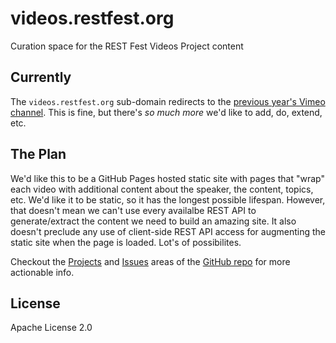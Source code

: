 # videos.restfest.org
Curation space for the REST Fest Videos Project content

## Currently

The `videos.restfest.org` sub-domain redirects to the [previous year's Vimeo channel](https://vimeo.com/channels/restfest2017). This is fine, but there's *so much more* we'd like to add, do, extend, etc.

## The Plan

We'd like this to be a GitHub Pages hosted static site with pages that "wrap" each video with additional content about the speaker, the content, topics, etc. We'd like it to be static, so it has the longest possible lifespan. However, that doesn't mean we can't use every availalbe REST API to generate/extract the content we need to build an amazing site. It also doesn't preclude any use of client-side REST API access for augmenting the static site when the page is loaded. Lot's of possibilites.

Checkout the [Projects](https://github.com/RESTFest/videos.restfest.org/projects) and [Issues](https://github.com/RESTFest/videos.restfest.org/issues) areas of the [GitHub repo](https://github.com/RESTFest/videos.restfest.org) for more actionable info.

## License
Apache License 2.0
